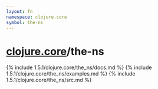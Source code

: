 ```yaml
---
layout: fn
namespace: clojure.core
symbol: the-ns
---
```


# [clojure.core](../)/the-ns

{% include 1.5.1/clojure.core/the_ns/docs.md %}
{% include 1.5.1/clojure.core/the_ns/examples.md %}
{% include 1.5.1/clojure.core/the_ns/src.md %}

